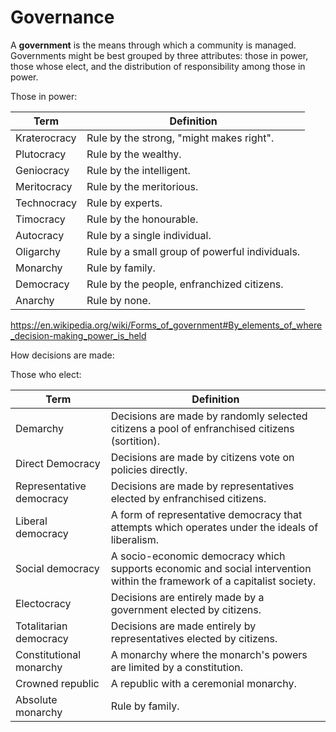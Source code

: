 Governance
==========
A **government** is the means through which a community is managed. Governments
might be best grouped by three attributes: those in power, those whose elect,
and the distribution of responsibility among those in power.

Those in power:

| Term         | Definition                                     |
|--------------|------------------------------------------------|
| Kraterocracy | Rule by the strong, "might makes right".       |
| Plutocracy   | Rule by the wealthy.                           |
| Geniocracy   | Rule by the intelligent.                       |
| Meritocracy  | Rule by the meritorious.                       |
| Technocracy  | Rule by experts.                               |
| Timocracy    | Rule by the honourable.                        |
| Autocracy    | Rule by a single individual.                   |
| Oligarchy    | Rule by a small group of powerful individuals. |
| Monarchy     | Rule by family.                                |
| Democracy    | Rule by the people, enfranchized citizens.     |
| Anarchy      | Rule by none.                                |
https://en.wikipedia.org/wiki/Forms_of_government#By_elements_of_where_decision-making_power_is_held


How decisions are made:


Those who elect:

| Term                     | Definition                                                                                                               |
|--------------------------|--------------------------------------------------------------------------------------------------------------------------|
| Demarchy                 | Decisions are made by randomly selected citizens a pool of enfranchised citizens (sortition).                            |
| Direct Democracy         | Decisions are made by citizens vote on policies directly.                                                                |
| Representative democracy | Decisions are made by representatives elected by enfranchised citizens.                                                  |
| Liberal democracy        | A form of representative democracy that attempts which operates under the ideals of liberalism.                          |
| Social democracy         | A socio-economic democracy which supports economic and social intervention within the framework of a capitalist society. |
| Electocracy              | Decisions are entirely made by a government elected by citizens.                                                         |
| Totalitarian democracy   | Decisions are made entirely by representatives elected by citizens.                                                      |
| Constitutional monarchy  | A monarchy where the monarch's powers are limited by a constitution.                                                     |
| Crowned republic         | A republic with a ceremonial monarchy.                                                                                   |
| Absolute monarchy        | Rule by family.                                                                                                          |


